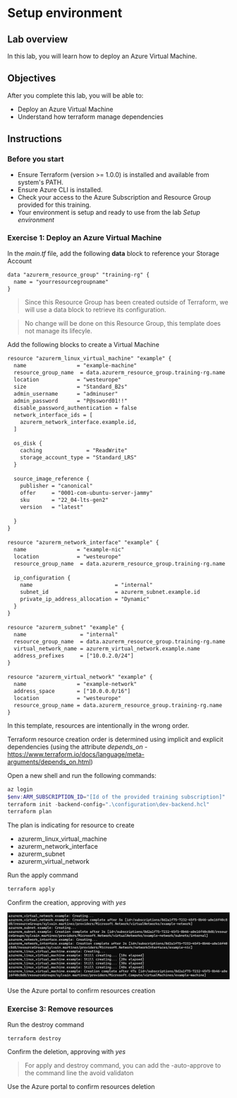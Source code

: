 # Setup environment

## Lab overview

In this lab, you will learn how to deploy an Azure Virtual Machine.

## Objectives

After you complete this lab, you will be able to:

-   Deploy an Azure Virtual Machine
-   Understand how terraform manage dependencies

## Instructions

### Before you start

- Ensure Terraform (version >= 1.0.0) is installed and available from system's PATH.
- Ensure Azure CLI is installed.
- Check your access to the Azure Subscription and Resource Group provided for this training.
- Your environment is setup and ready to use from the lab *Setup environment*

### Exercise 1: Deploy an Azure Virtual Machine

In the *main.tf* file, add the following **data** block to reference your Storage Account

```hcl
data "azurerm_resource_group" "training-rg" {
  name = "yourresourcegroupname"
}
```

> Since this Resource Group has been created outside of Terraform, we will use a data block to retrieve its configuration.

> No change will be done on this Resource Group, this template does not manage its lifecyle.

Add the following blocks to create a Virtual Machine

```hcl
resource "azurerm_linux_virtual_machine" "example" {
  name                = "example-machine"
  resource_group_name  = data.azurerm_resource_group.training-rg.name
  location            = "westeurope"
  size                = "Standard_B2s"
  admin_username      = "adminuser"
  admin_password      = "P@ssword01!!"
  disable_password_authentication = false
  network_interface_ids = [
    azurerm_network_interface.example.id,
  ]

  os_disk {
    caching              = "ReadWrite"
    storage_account_type = "Standard_LRS"
  }

  source_image_reference {
    publisher = "canonical"
    offer     = "0001-com-ubuntu-server-jammy"
    sku       = "22_04-lts-gen2"
    version   = "latest"

  }
}

resource "azurerm_network_interface" "example" {
  name                = "example-nic"
  location            = "westeurope"
  resource_group_name  = data.azurerm_resource_group.training-rg.name

  ip_configuration {
    name                          = "internal"
    subnet_id                     = azurerm_subnet.example.id
    private_ip_address_allocation = "Dynamic"
  }
}

resource "azurerm_subnet" "example" {
  name                 = "internal"
  resource_group_name  = data.azurerm_resource_group.training-rg.name
  virtual_network_name = azurerm_virtual_network.example.name
  address_prefixes     = ["10.0.2.0/24"]
}

resource "azurerm_virtual_network" "example" {
  name                = "example-network"
  address_space       = ["10.0.0.0/16"]
  location            = "westeurope"
  resource_group_name = data.azurerm_resource_group.training-rg.name
}
```

In this template, resources are intentionally in the wrong order.

Terraform resource creation order is determined using implicit and explicit dependencies (using the attribute *depends_on* - https://www.terraform.io/docs/language/meta-arguments/depends_on.html)


Open a new shell and run the following commands:

```powershell
az login
$env:ARM_SUBSCRIPTION_ID="[Id of the provided training subscription]"
terraform init -backend-config=".\configuration\dev-backend.hcl"
terraform plan
```

The plan is indicating for resource to create

- azurerm_linux_virtual_machine
- azurerm_network_interface
- azurerm_subnet
- azurerm_virtual_network

Run the apply command

```powershell
terraform apply
```

Confirm the creation, approving with *yes*

![terraform_init](../assets/vm_creation.PNG)

Use the Azure portal to confirm resources creation

### Exercise 3: Remove resources

Run the destroy command

```powershell
terraform destroy
```

Confirm the deletion, approving with *yes*

> For apply and destroy command, you can add the -auto-approve to the command line the avoid validaton

Use the Azure portal to confirm resources deletion

